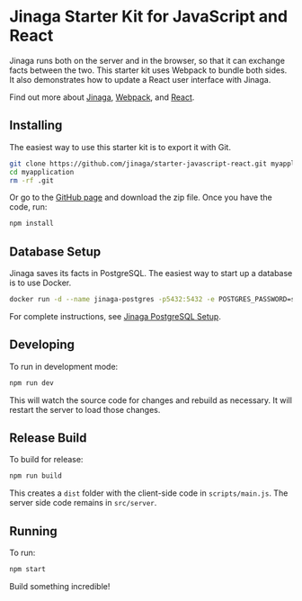 # Jinaga Starter Kit for JavaScript and React

Jinaga runs both on the server and in the browser, so that it can exchange facts between the two.
This starter kit uses Webpack to bundle both sides.
It also demonstrates how to update a React user interface with Jinaga.

Find out more about [Jinaga](https://jinaga.com), [Webpack](https://webpack.js.org/), and [React](https://reactjs.org/).

## Installing

The easiest way to use this starter kit is to export it with Git.

```bash
git clone https://github.com/jinaga/starter-javascript-react.git myapplication
cd myapplication
rm -rf .git
```

Or go to the [GitHub page](https://github.com/jinaga/starter-javascript-react) and download the zip file.
Once you have the code, run:

```bash
npm install
```

## Database Setup

Jinaga saves its facts in PostgreSQL.
The easiest way to start up a database is to use Docker.

```bash
docker run -d --name jinaga-postgres -p5432:5432 -e POSTGRES_PASSWORD=secretpw -e APP_USERNAME=dev -e APP_PASSWORD=devpw -e APP_DATABASE=myapplication jinaga/jinaga-postgres-fact-keystore
```

For complete instructions, see [Jinaga PostgreSQL Setup](https://jinaga.com/documents/getting-started/creating-an-application/postgresql-setup/).

## Developing

To run in development mode:

```bash
npm run dev
```

This will watch the source code for changes and rebuild as necessary.
It will restart the server to load those changes.

## Release Build

To build for release:

```bash
npm run build
```

This creates a `dist` folder with the client-side code in `scripts/main.js`.
The server side code remains in `src/server`.

## Running

To run:

```bash
npm start
```

Build something incredible!
